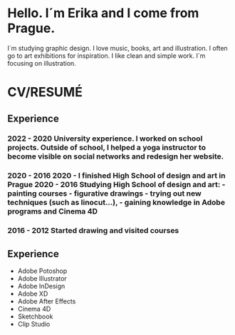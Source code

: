 # Hello. I´m Erika and I come from Prague. 


I´m studying graphic design. 
I love music, books, art and illustration. 
I often go to art exhibitions for inspiration. 
I like clean and simple work. 
I´m focusing on illustration.

# CV/RESUMÉ
## Experience
### 2022 - 2020 University experience. I worked on school projects. Outside of school, I helped a yoga instructor to become visible on social networks and redesign her website.

### 2020 - 2016 2020 - I finished High School of design and art in Prague 2020 - 2016 Studying High School of design and art: - painting courses - figurative drawings - trying out new techniques (such as linocut...), - gaining knowledge in Adobe programs and Cinema 4D

### 2016 - 2012 Started drawing and visited courses

## Experience
- Adobe Potoshop 
- Adobe Illustrator 
- Adobe InDesign 
- Adobe XD 
- Adobe After Effects 
- Cinema 4D 
- Sketchbook 
- Clip Studio
